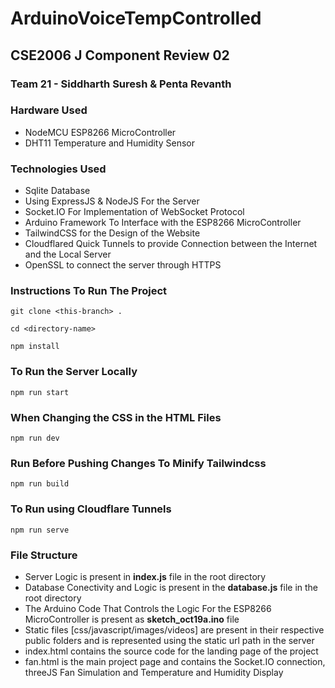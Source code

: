 # ArduinoVoiceTempControlled
## CSE2006 J Component Review 02
### Team 21 - Siddharth Suresh & Penta Revanth

### Hardware Used
* NodeMCU ESP8266 MicroController
* DHT11 Temperature and Humidity Sensor

### Technologies Used
* Sqlite Database
* Using ExpressJS & NodeJS For the Server
* Socket.IO For Implementation of WebSocket Protocol
* Arduino Framework To Interface with the ESP8266 MicroController
* TailwindCSS for the Design of the Website
* Cloudflared Quick Tunnels to provide Connection between the Internet and the Local Server
* OpenSSL to connect the server through HTTPS

### Instructions To Run The Project

```
git clone <this-branch> .
```
```
cd <directory-name>
```
```
npm install
```

### To Run the Server Locally
```
npm run start
```

### When Changing the CSS in the HTML Files
```
npm run dev
```

### Run Before Pushing Changes To Minify Tailwindcss
```
npm run build
```

### To Run using Cloudflare Tunnels 
```
npm run serve
```

### File Structure
* Server Logic is present in **index.js** file in the root directory
* Database Conectivity and Logic is present in the **database.js** file in the root directory
* The Arduino Code That Controls the Logic For the ESP8266 MicroController is present as **sketch_oct19a.ino** file
* Static files [css/javascript/images/videos] are present in their respective public folders and is represented using the static url path in the server
* index.html contains the source code for the landing page of the project
* fan.html is the main project page and contains the Socket.IO connection, threeJS Fan Simulation and Temperature and Humidity Display
